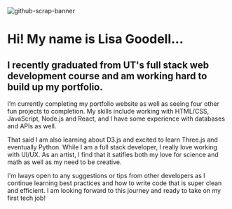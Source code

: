 ![github-scrap-banner](https://user-images.githubusercontent.com/69644797/126401498-46ef29ef-293a-4d57-97ad-2922795d50cf.jpg)


# Hi! My name is Lisa Goodell...

## I recently graduated from UT's full stack web development course and am working hard to build up my portfolio.

I’m currently completing my portfolio website as well as seeing four other fun projects to completion. My skills include working with HTML/CSS, JavaScript, Node.js and React, and I have some experience with databases and APIs as well. 

That said I am also learning about D3.js and excited to learn Three.js and eventually Python. While I am a full stack developer, I really love working with UI/UX. As an artist, I find that it satifies both my love for science and math as well as my need to be creative.

I'm lways open to any suggestions or tips from other developers as I continue learning best practices and how to write code that is super clean and efficient. I am looking forward to this journey and ready to take on my first tech job!


